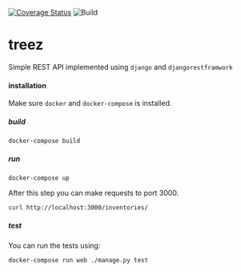 [![Coverage Status](https://coveralls.io/repos/github/sudomakeinstall2/treez/badge.svg?branch=master)](https://coveralls.io/github/sudomakeinstall2/treez?branch=master)
![Build](https://github.com/sudomakeinstall2/treez/workflows/build-test/badge.svg)

# treez
Simple REST API implemented using `django` and `djangorestframwork`

#### installation
Make sure `docker` and `docker-compose` is installed.

##### build
```
docker-compose build
```
##### run
```
docker-compose up
```
After this step you can make requests to port 3000.
```
curl http://localhost:3000/inventories/
```
##### test
You can run the tests using:
```
docker-compose run web ./manage.py test
```
